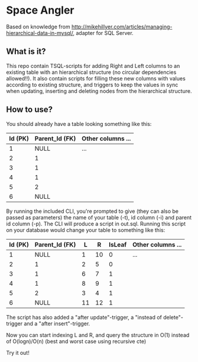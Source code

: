 # Space Angler

Based on knowledge from http://mikehillyer.com/articles/managing-hierarchical-data-in-mysql/, adapter for SQL Server.

## What is it?

This repo contain TSQL-scripts for adding Right and Left columns to an existing table with an hierarchical structure (no circular dependencies allowed!!). It also contain scripts for filling these new columns with values according to existing structure, and triggers to keep the values in sync when updating, inserting and deleting nodes from the hierarchical structure.

## How to use?

You should already have a table looking something like this:

| Id (PK) | Parent_Id (FK) | Other columns ... |
| ------- | -------------- | ----------------- |
|      1  |           NULL | ...               |
|      2  |              1 |                   |
|      3  |              1 |                   |
|      4  |              1 |                   |
|      5  |              2 |                   |
|      6  |           NULL |                   |

By running the included CLI, you're prompted to give (they can also be passed as parameters) the name of your table (-t), id column (-i) and parent id column (-p). The CLI will produce a script in out.sql. Running this script on your database would change your table to something like this:

| Id (PK) | Parent_Id (FK) | L  | R  | IsLeaf | Other columns ... |
| ------- | -------------- | -- | -- | -------| ----------------- |
|      1  |           NULL | 1  | 10 |      0 | ...               |
|      2  |              1 | 2  | 5  |      0 |                   |
|      3  |              1 | 6  | 7  |      1 |                   |
|      4  |              1 | 8  | 9  |      1 |                   |
|      5  |              2 | 3  | 4  |      1 |                   |
|      6  |           NULL | 11 | 12 |      1 |                   |

The script has also added a "after update"-trigger, a "instead of delete"-trigger and a "after insert"-trigger.

Now you can start indexing L and R, and query the structure in O(1) instead of O(logn)/O(n) (best and worst case using recursive cte)

Try it out!

